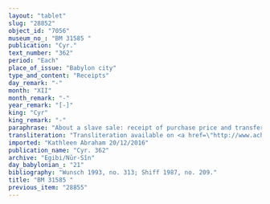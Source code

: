 ```yaml
---
layout: "tablet"
slug: "28852"
object_id: "7056"
museum_no_: "BM 31585 "
publication: "Cyr."
text_number: "362"
period: "Each"
place_of_issue: "Babylon city"
type_and_content: "Receipts"
day_remark: "-"
month: "XII"
month_remark: "-"
year_remark: "[-]"
king: "Cyr"
king_remark: "-"
paraphrase: "About a slave sale: receipt of purchase price and transfer of the silver to a third party.<br /> <strong>A</strong> receives (<em>mahāru</em>) 45 shekels of silver from <strong>B</strong>, it being the purchase price for his slave <strong>C</strong>; this sum does not include (<em>elat</em>) 6 shekels of silver paid previously. This silver is is used to pay off <strong>D</strong>, the creditor (<em>rā&scaron;&ucirc;</em>) of the seller&#39;s brother (<strong>E</strong>). Names of 4 witnesses and the scribe.<br /> &nbsp;<br /> <strong>A</strong> = Arad-Marduk/&Scaron;ama&scaron;-pir&#39;a-uṣur//Eppe&scaron;-ilī; <strong>B</strong> = Dummuqu/Bēl-ahhē-iddin//Egibi; <strong>C</strong> = Madān-bēlu-uṣur; <strong>D</strong> = Iddin-Marduk/Iqī&scaron;āya//Nūr-S&icirc;n; <strong>E</strong> = Rēmūt-Bēl/&Scaron;ama&scaron;-pir&#39;a-uṣur/Eppe&scaron;-ilī, brother of <strong>A</strong>"
transliteration: "Transliteration available on <a href=\"http://www.achemenet.com/fr/item/?/sources-textuelles/textes-par-langues-et-ecritures/babylonien/autres-archives-privees/1673344\" target=\"_blank\">Achemenet</a>"
imported: "Kathleen Abraham 20/12/2016"
publication_name: "Cyr. 362"
archive: "Egibi/Nūr-Sîn"
day_babylonian_: "21"
bibliography: "Wunsch 1993, no. 313; Shiff 1987, no. 209."
title: "BM 31585 "
previous_item: "28855"
---
```

